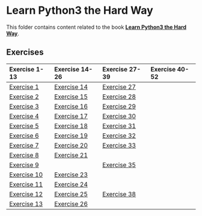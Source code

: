 # Learn Python3 the Hard Way

This folder contains content related to the book [**Learn Python3 the Hard Way**](https://learnpythonthehardway.org/).

## Exercises
|Exercise 1-13                |Exercise 14-26               |Exercise 27-39               |Exercise 40-52|
|:----------------------------|:----------------------------|:----------------------------|:-------------|
|[Exercise 1](part_1/ex01.md) |[Exercise 14](part_2/ex14.md)|[Exercise 27](part_3/ex27.md)||
|[Exercise 2](part_1/ex02.md) |[Exercise 15](part_2/ex15.md)|[Exercise 28](part_3/ex28.md)||
|[Exercise 3](part_1/ex03.md) |[Exercise 16](part_2/ex16.md)|[Exercise 29](part_3/ex29.md)||
|[Exercise 4](part_1/ex04.md) |[Exercise 17](part_2/ex17.md)|[Exercise 30](part_3/ex30.md)||
|[Exercise 5](part_1/ex05.md) |[Exercise 18](part_2/ex18.md)|[Exercise 31](part_3/ex31.md)||
|[Exercise 6](part_1/ex06.md) |[Exercise 19](part_2/ex19.md)|[Exercise 32](part_3/ex32.md)||
|[Exercise 7](part_1/ex07.md) |[Exercise 20](part_2/ex20.md)|[Exercise 33](part_3/ex33.md)||
|[Exercise 8](part_1/ex08.md) |[Exercise 21](part_2/ex21.md)|                             ||
|[Exercise 9](part_1/ex09.md) |                             |[Exercise 35](part_3/ex35.md)||
|[Exercise 10](part_1/ex10.md)|[Exercise 23](part_2/ex23.md)|||
|[Exercise 11](part_1/ex11.md)|[Exercise 24](part_2/ex24.md)|||
|[Exercise 12](part_1/ex12.md)|[Exercise 25](part_2/ex25.md)|[Exercise 38](part_3/ex38.md)||
|[Exercise 13](part_1/ex13.md)|[Exercise 26](part_2/ex26.md)|||